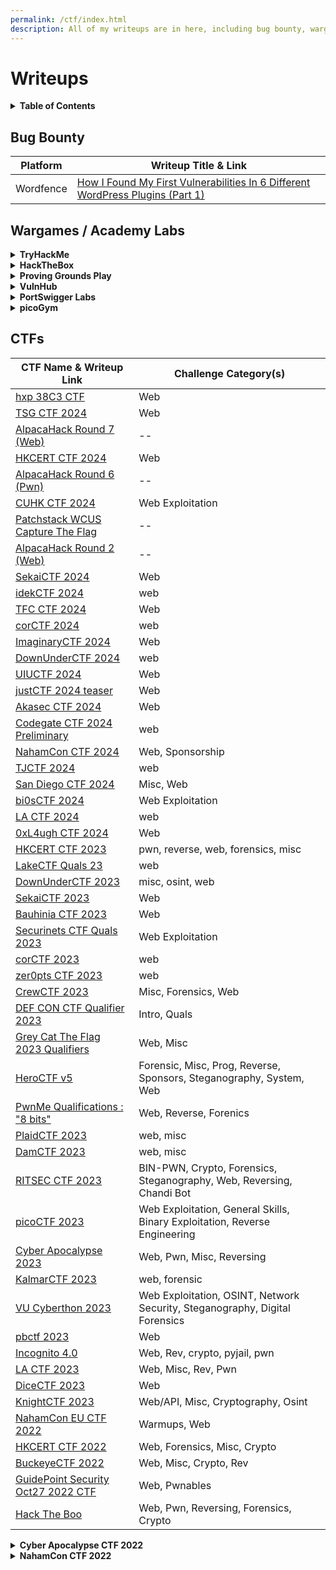 ```yaml
---
permalink: /ctf/index.html
description: All of my writeups are in here, including bug bounty, wargame, academy lab, and CTF writeups!
---
```


# Writeups

<details><summary markdown="span"><strong>Table of Contents</strong></summary>

1. **[Bug Bounty](#bug-bounty)**
2. **[Wargames / Academy Labs](#wargames--academy-labs)**
3. **[CTFs](#ctfs)**

</details>

## Bug Bounty

| Platform   | Writeup Title & Link |
|------------|--------------|
| Wordfence  | [How I Found My First Vulnerabilities In 6 Different WordPress Plugins (Part 1)](https://siunam321.github.io/ctf/Bug-Bounty/Wordfence/how-i-found-my-first-vulnerabilities-in-6-different-wordpress-plugins-part-1/) |

## Wargames / Academy Labs

<details><summary markdown="span"><strong>TryHackMe</strong></summary>

| Room Title & Writeup Link |
|--------------|
| [Lookback](https://siunam321.github.io/ctf/tryhackme/Lookback/) |
| [Capture!](https://siunam321.github.io/ctf/tryhackme/Capture/) |
| [Opacity](https://siunam321.github.io/ctf/tryhackme/Opacity/) |
| [Bugged](https://siunam321.github.io/ctf/tryhackme/Bugged/) |
| [Generic University](https://siunam321.github.io/ctf/tryhackme/Generic-University/) |
| [Uranium CTF](https://siunam321.github.io/ctf/tryhackme/Uranium-CTF/) |
| [MD2PDF](https://siunam321.github.io/ctf/tryhackme/MD2PDF/) |
| [JVM Reverse Engineering](https://siunam321.github.io/ctf/tryhackme/JVM-Reverse-Engineering/) |
| [Eavesdropper](https://siunam321.github.io/ctf/tryhackme/Eavesdropper/) |
| [Different-CTF](https://siunam321.github.io/ctf/tryhackme/Different-CTF/) |
| [MalBuster](https://siunam321.github.io/ctf/tryhackme/MalBuster/) |
| [M4tr1x: Exit Denied](https://siunam321.github.io/ctf/tryhackme/M4tr1x-Exit-Denied/) |
| [GameBuzz](https://siunam321.github.io/ctf/tryhackme/GameBuzz/) |
| [VulnNet: dotjar](https://siunam321.github.io/ctf/tryhackme/VulnNet-dotjar/) |
| [TakeOver](https://siunam321.github.io/ctf/tryhackme/TakeOver/) |
| [Cold VVars](https://siunam321.github.io/ctf/tryhackme/Cold-VVars/) |
| [Hamlet](https://siunam321.github.io/ctf/tryhackme/Hamlet/) |
| [StuxCTF](https://siunam321.github.io/ctf/tryhackme/StuxCTF/) |
| [SigHunt](https://siunam321.github.io/ctf/tryhackme/SigHunt/) |
| [Unbaked Pie](https://siunam321.github.io/ctf/tryhackme/Unbaked-Pie/) |
| [Red Stone One Carat](https://siunam321.github.io/ctf/tryhackme/Red-Stone-One-Carat/) |
| [Metamorphosis](https://siunam321.github.io/ctf/tryhackme/Metamorphosis/) |
| [pyLon](https://siunam321.github.io/ctf/tryhackme/pyLon/) |
| [The Blob Blog](https://siunam321.github.io/ctf/tryhackme/The-Blob-Blog/) |
| [New Hire Old Artifacts](https://siunam321.github.io/ctf/tryhackme/New-Hire-Old-Artifacts/) |
| [WWBuddy](https://siunam321.github.io/ctf/tryhackme/WWBuddy/) |
| [Unstable Twin](https://siunam321.github.io/ctf/tryhackme/Unstable-Twin/) |
| [Super-Spam](https://siunam321.github.io/ctf/tryhackme/Super-Spam/) |
| [broker](https://siunam321.github.io/ctf/tryhackme/broker/) |
| [En-pass](https://siunam321.github.io/ctf/tryhackme/En-pass/) |
| [Undiscovered](https://siunam321.github.io/ctf/tryhackme/Undiscovered/) |
| [SafeZone](https://siunam321.github.io/ctf/tryhackme/SafeZone/) |
| [Bank CTF](https://siunam321.github.io/ctf/tryhackme/Bank-CTF/) |
| [VulnNet: dotpy](https://siunam321.github.io/ctf/tryhackme/VulnNet-dotpy/) |
| [Revenge](https://siunam321.github.io/ctf/tryhackme/Revenge/) |
| [Madeye's Castle](https://siunam321.github.io/ctf/tryhackme/Madeyes-Castle/) |
| [Warzone 2](https://siunam321.github.io/ctf/tryhackme/Warzone2/) |
| [toc2](https://siunam321.github.io/ctf/tryhackme/toc2/) |
| [harder](https://siunam321.github.io/ctf/tryhackme/harder/) |
| [Neighbour](https://siunam321.github.io/ctf/tryhackme/Neighbour/) |
| [PrintNightmare, thrice!](https://siunam321.github.io/ctf/tryhackme/PrintNightmare-thrice/) |
| [PS Eclipse](https://siunam321.github.io/ctf/tryhackme/PS-Eclipse/) |
| [Templates](https://siunam321.github.io/ctf/tryhackme/Templates/) |
| [Epoch](https://siunam321.github.io/ctf/tryhackme/Epoch/) |
| [WarZone1](https://siunam321.github.io/ctf/tryhackme/WarZone1/) |
| [Bookstore](https://siunam321.github.io/ctf/tryhackme/Bookstore/) |
| [Binary Heaven](https://siunam321.github.io/ctf/tryhackme/Binary-Heaven/) |
| [Daily Bugle](https://siunam321.github.io/ctf/tryhackme/Daily-Bugle/) |
| [Surfer](https://siunam321.github.io/ctf/tryhackme/Surfer/) |
| [Gatekeeper](https://siunam321.github.io/ctf/tryhackme/Gatekeeper/) |
| [The Great Escape](https://siunam321.github.io/ctf/tryhackme/The-Great-Escape/) |
| [Attacking ICS Plant #2](https://siunam321.github.io/ctf/tryhackme/Attacking-ICS-Plant-2/) |
| [Ghizer](https://siunam321.github.io/ctf/tryhackme/Ghizer/) |
| [Git and Crumpets](https://siunam321.github.io/ctf/tryhackme/Git-and-Crumpets/) |
| [ContainMe](https://siunam321.github.io/ctf/tryhackme/ContainMe/) |
| [One Piece](https://siunam321.github.io/ctf/tryhackme/One-Piece/) |
| [Corridor](https://siunam321.github.io/ctf/tryhackme/Corridor/) |
| [Takedown](https://siunam321.github.io/ctf/tryhackme/Takedown/) |
| [SQHell](https://siunam321.github.io/ctf/tryhackme/SQHell/) |
| [Lumberjack Turtle](https://siunam321.github.io/ctf/tryhackme/Lumberjack-Turtle/) |
| [That's The Ticket](https://siunam321.github.io/ctf/tryhackme/Thats-The-Ticket/) |
| [The Impossible Challenge](https://siunam321.github.io/ctf/tryhackme/The-Impossible-Challenge/) |
| [Lunizz CTF](https://siunam321.github.io/ctf/tryhackme/Lunizz-CTF/) |
| [Wekor](https://siunam321.github.io/ctf/tryhackme/Wekor/) |
| [The Server From Hell](https://siunam321.github.io/ctf/tryhackme/The-Server-From-Hell/) |
| [NahamStore](https://siunam321.github.io/ctf/tryhackme/NahamStore/) |
| [biteme](https://siunam321.github.io/ctf/tryhackme/biteme/) |
| [Intermediate Nmap](https://siunam321.github.io/ctf/tryhackme/Intermediate-Nmap/) |
| [Musical Stego](https://siunam321.github.io/ctf/tryhackme/Musical-Stego/) |
| [Break It](https://siunam321.github.io/ctf/tryhackme/Break-It/) |
| [NerdHead](https://siunam321.github.io/ctf/tryhackme/NerdHead/) |
| [Dear QA](https://siunam321.github.io/ctf/tryhackme/Dear-QA/) |
| [VulnNet: Endgame](https://siunam321.github.io/ctf/tryhackme/VulnNet-Endgame/) |
| [Sweettooth Inc.](https://siunam321.github.io/ctf/tryhackme/Sweettooth-Inc/) |
| [Mnemonic](https://siunam321.github.io/ctf/tryhackme/Mnemonic/) |
| [Minotaur's Labyrinth](https://siunam321.github.io/ctf/tryhackme/Minotaur's-Labyrinth/) |
| [Recovery](https://siunam321.github.io/ctf/tryhackme/Recovery/) |
| [Develpy](https://siunam321.github.io/ctf/tryhackme/Develpy/) |
| [PalsForLife](https://siunam321.github.io/ctf/tryhackme/PalsForLife/) |
| [Willow](https://siunam321.github.io/ctf/tryhackme/Willow/) |
| [Road](https://siunam321.github.io/ctf/tryhackme/Road/) |
| [The Marketplace](https://siunam321.github.io/ctf/tryhackme/The-Marketplace/) |
| [Internal](https://siunam321.github.io/ctf/tryhackme/Internal/) |
| [Relevant](https://siunam321.github.io/ctf/tryhackme/Relevant/) |
| [CMesS](https://siunam321.github.io/ctf/tryhackme/CMesS/) |
| [Gallery](https://siunam321.github.io/ctf/tryhackme/Gallery/) |
| [Jeff](https://siunam321.github.io/ctf/tryhackme/Jeff/) |
| [Olympus](https://siunam321.github.io/ctf/tryhackme/Olympus/) |
| [VulnNet](https://siunam321.github.io/ctf/tryhackme/VulnNet/) |
| [VulnNet:Roasted](https://siunam321.github.io/ctf/tryhackme/VulnNet:Roasted/) |

</details>

<details><summary markdown="span"><strong>HackTheBox</strong></summary>

| Box Title & Writeup Link |
|--------------|
| [Meta](https://siunam321.github.io/ctf/hackthebox/Meta/) |
| [Acute](https://siunam321.github.io/ctf/hackthebox/Acute/) |
| [Bounty](https://siunam321.github.io/ctf/hackthebox/Bounty/) |
| [Talkative](https://siunam321.github.io/ctf/hackthebox/Talkative/) |
| [Timelapse](https://siunam321.github.io/ctf/hackthebox/Timelapse/) |
| [Worker](https://siunam321.github.io/ctf/hackthebox/Worker/) |
| [Bastion](https://siunam321.github.io/ctf/hackthebox/Bastion/) |
| [Beep](https://siunam321.github.io/ctf/hackthebox/Beep/) |
| [Arctic](https://siunam321.github.io/ctf/hackthebox/Arctic/) |
| [Granny](https://siunam321.github.io/ctf/hackthebox/Granny/) |
| [Jarvis](https://siunam321.github.io/ctf/hackthebox/Jarvis/) |
| [Bastard](https://siunam321.github.io/ctf/hackthebox/Bastard/) |
| [Optimum](https://siunam321.github.io/ctf/hackthebox/Optimum/) |
| [Search](https://siunam321.github.io/ctf/hackthebox/Search/) |
| [Pandora](https://siunam321.github.io/ctf/hackthebox/Pandora/) |
| [Backdoor](https://siunam321.github.io/ctf/hackthebox/Backdoor/) |
| [Brainfuck](https://siunam321.github.io/ctf/hackthebox/Brainfuck/) |
| [Shocker](https://siunam321.github.io/ctf/hackthebox/Shocker/) |
| [Access](https://siunam321.github.io/ctf/hackthebox/Access/) |
| [Jeeves](https://siunam321.github.io/ctf/hackthebox/Jeeves/) |
| [SecNotes](https://siunam321.github.io/ctf/hackthebox/SecNotes/) |
| [Chatterbox](https://siunam321.github.io/ctf/hackthebox/Chatterbox/) |
| [Devel](https://siunam321.github.io/ctf/hackthebox/Devel/) |
| [Shoppy](https://siunam321.github.io/ctf/hackthebox/Shoppy/) |
| [Support](https://siunam321.github.io/ctf/hackthebox/Support/) |
| [OpenSource](https://siunam321.github.io/ctf/hackthebox/OpenSource/) |
| [RedPanda](https://siunam321.github.io/ctf/hackthebox/RedPanda/) |

</details>

<details><summary markdown="span"><strong>Proving Grounds Play</strong></summary>

| Lab Title & Writeup Link |
|--------------|
| [DC-9](https://siunam321.github.io/ctf/pgplay/DC-9/) |
| [ICMP](https://siunam321.github.io/ctf/pgplay/ICMP/) |
| [My-CMSMS](https://siunam321.github.io/ctf/pgplay/My-CMSMS/) |
| [GlasgowSmile](https://siunam321.github.io/ctf/pgplay/GlasgowSmile/) |
| [Deception](https://siunam321.github.io/ctf/pgplay/Deception/) |
| [Tre](https://siunam321.github.io/ctf/pgplay/Tre/) |
| [Assertion101](https://siunam321.github.io/ctf/pgplay/Assertion101/) |
| [BTRSys2.1](https://siunam321.github.io/ctf/pgplay/BTRSys2.1/) |
| [SunsetMidnight](https://siunam321.github.io/ctf/pgplay/SunsetMidnight/) |
| [SoSimple](https://siunam321.github.io/ctf/pgplay/SoSimple/) |
| [FunBox](https://siunam321.github.io/ctf/pgplay/FunBox/) |
| [Election1](https://siunam321.github.io/ctf/pgplay/Election1/) |
| [NoName](https://siunam321.github.io/ctf/pgplay/NoName/) |
| [BBSCute](https://siunam321.github.io/ctf/pgplay/BBSCute/) |
| [Ha-natraj](https://siunam321.github.io/ctf/pgplay/Ha-natraj/) |
| [HAWordy](https://siunam321.github.io/ctf/pgplay/HAWordy/) |
| [Loly](https://siunam321.github.io/ctf/pgplay/Loly/) |
| [Pwned1](https://siunam321.github.io/ctf/pgplay/Pwned1/) |
| [Vegeta1](https://siunam321.github.io/ctf/pgplay/Vegeta1/) |

</details>

<details><summary markdown="span"><strong>VulnHub</strong></summary>

| Machine Title & Writeup Link |
|--------------|
| [digitalworld.local: VENGEANCE](https://siunam321.github.io/ctf/vulnhub/digitalworld.local:VENGEANCE/) |
| [Healthcare: 1](https://siunam321.github.io/ctf/vulnhub/Healthcare:1/) |
| [DevGuru: 1](https://siunam321.github.io/ctf/vulnhub/DevGuru:1/) |
| [Hacker kid: 1.0.1](https://siunam321.github.io/ctf/vulnhub/Hacker-kid:1.0.1/) |
| [digitalworld.local: FALL](https://siunam321.github.io/ctf/vulnhub/digitalworld.local:FALL/) |
| [Pentester Lab: Axis2 Web service and Tomcat Manager](https://siunam321.github.io/ctf/vulnhub/Pentester-Lab:Axis2-Web-service-and-Tomcat-Manager/) |

</details>

<details><summary markdown="span"><strong>PortSwigger Labs</strong></summary>

| Lab Topic | Lab Title & Writeup Link |
|----------|--------------|
| SQL injection | [SQL injection vulnerability in WHERE clause allowing retrieval of hidden data](https://siunam321.github.io/ctf/portswigger-labs/SQL-Injection/sqli-1/) |
| | [SQL injection vulnerability allowing login bypass](https://siunam321.github.io/ctf/portswigger-labs/SQL-Injection/sqli-2/) |
| | [SQL injection UNION attack, determining the number of columns returned by the query](https://siunam321.github.io/ctf/portswigger-labs/SQL-Injection/sqli-3/) |
| | [SQL injection UNION attack, finding a column containing text](https://siunam321.github.io/ctf/portswigger-labs/SQL-Injection/sqli-4/) |
| | [SQL injection UNION attack, retrieving data from other tables](https://siunam321.github.io/ctf/portswigger-labs/SQL-Injection/sqli-5/) |
| | [SQL injection UNION attack, retrieving multiple values in a single column](https://siunam321.github.io/ctf/portswigger-labs/SQL-Injection/sqli-6/) |
| | [SQL injection attack, querying the database type and version on Oracle](https://siunam321.github.io/ctf/portswigger-labs/SQL-Injection/sqli-7/) |
| | [SQL injection attack, querying the database type and version on MySQL and Microsoft](https://siunam321.github.io/ctf/portswigger-labs/SQL-Injection/sqli-8/) |
| | [SQL injection attack, listing the database contents on non-Oracle databases](https://siunam321.github.io/ctf/portswigger-labs/SQL-Injection/sqli-9/) |
| | [SQL injection attack, listing the database contents on Oracle](https://siunam321.github.io/ctf/portswigger-labs/SQL-Injection/sqli-10/) |
| | [Blind SQL injection with conditional responses](https://siunam321.github.io/ctf/portswigger-labs/SQL-Injection/sqli-11/) |
| | [Blind SQL injection with conditional errors](https://siunam321.github.io/ctf/portswigger-labs/SQL-Injection/sqli-12/) |
| | [Visible error-based SQL injection](https://siunam321.github.io/ctf/portswigger-labs/SQL-Injection/sqli-13/) |
| | [Blind SQL injection with time delays](https://siunam321.github.io/ctf/portswigger-labs/SQL-Injection/sqli-14/) |
| | [Blind SQL injection with time delays and information retrieval](https://siunam321.github.io/ctf/portswigger-labs/SQL-Injection/sqli-15/) |
| | [Blind SQL injection with out-of-band interaction](https://siunam321.github.io/ctf/portswigger-labs/SQL-Injection/sqli-16/) |
| | [Blind SQL injection with out-of-band data exfiltration](https://siunam321.github.io/ctf/portswigger-labs/SQL-Injection/sqli-17/) |
| | [SQL injection with filter bypass via XML encoding](https://siunam321.github.io/ctf/portswigger-labs/SQL-Injection/sqli-18/) |
| Authentication | [Username enumeration via different responses](https://siunam321.github.io/ctf/portswigger-labs/Authentication/auth-1/) |
| | [2FA simple bypass](https://siunam321.github.io/ctf/portswigger-labs/Authentication/auth-2/) |
| | [Password reset broken logic](https://siunam321.github.io/ctf/portswigger-labs/Authentication/auth-3/) |
| | [Username enumeration via subtly different responses](https://siunam321.github.io/ctf/portswigger-labs/Authentication/auth-4/) |
| | [Username enumeration via response timing](https://siunam321.github.io/ctf/portswigger-labs/Authentication/auth-5/) |
| | [Broken brute-force protection, IP block](https://siunam321.github.io/ctf/portswigger-labs/Authentication/auth-6/) |
| | [Username enumeration via account lock](https://siunam321.github.io/ctf/portswigger-labs/Authentication/auth-7/) |
| | [2FA broken logic](https://siunam321.github.io/ctf/portswigger-labs/Authentication/auth-8/) |
| | [Brute-forcing a stay-logged-in cookie](https://siunam321.github.io/ctf/portswigger-labs/Authentication/auth-9/) |
| | [Offline password cracking](https://siunam321.github.io/ctf/portswigger-labs/Authentication/auth-10/) |
| | [Password reset poisoning via middleware](https://siunam321.github.io/ctf/portswigger-labs/Authentication/auth-11/) |
| | [Password brute-force via password change](https://siunam321.github.io/ctf/portswigger-labs/Authentication/auth-12/) |
| | [Broken brute-force protection, multiple credentials per request](https://siunam321.github.io/ctf/portswigger-labs/Authentication/auth-13/) |
| | [2FA bypass using a brute-force attack](https://siunam321.github.io/ctf/portswigger-labs/Authentication/auth-14/) |
| Directory Traversal | [File path traversal, simple case](https://siunam321.github.io/ctf/portswigger-labs/Directory-Traversal/dt-1/) |
| | [File path traversal, traversal sequences blocked with absolute path bypass](https://siunam321.github.io/ctf/portswigger-labs/Directory-Traversal/dt-2/) |
| | [File path traversal, traversal sequences stripped non-recursively](https://siunam321.github.io/ctf/portswigger-labs/Directory-Traversal/dt-3/) |
| | [File path traversal, traversal sequences stripped with superfluous URL-decode](https://siunam321.github.io/ctf/portswigger-labs/Directory-Traversal/dt-4/) |
| | [File path traversal, validation of start of path](https://siunam321.github.io/ctf/portswigger-labs/Directory-Traversal/dt-5/) |
| | [File path traversal, validation of file extension with null byte bypass](https://siunam321.github.io/ctf/portswigger-labs/Directory-Traversal/dt-6/) |
| OS Command Injection | [OS command injection, simple case](https://siunam321.github.io/ctf/portswigger-labs/OS-Command-Injection/osci-1/) |
| | [Blind OS command injection with time delays](https://siunam321.github.io/ctf/portswigger-labs/OS-Command-Injection/osci-2/) |
| | [Blind OS command injection with output redirection](https://siunam321.github.io/ctf/portswigger-labs/OS-Command-Injection/osci-3/) |
| | [Blind OS command injection with out-of-band interaction](https://siunam321.github.io/ctf/portswigger-labs/OS-Command-Injection/osci-4/) |
| | [Blind OS command injection with out-of-band data exfiltration](https://siunam321.github.io/ctf/portswigger-labs/OS-Command-Injection/osci-5/) |
| Business Logic Vulnerabilities | [Excessive trust in client-side controls](https://siunam321.github.io/ctf/portswigger-labs/Business-Logic-Vulnerabilities/blv-1/) |
| | [High-level logic vulnerability](https://siunam321.github.io/ctf/portswigger-labs/Business-Logic-Vulnerabilities/blv-2/) |
| | [Inconsistent security controls](https://siunam321.github.io/ctf/portswigger-labs/Business-Logic-Vulnerabilities/blv-3/) |
| | [Flawed enforcement of business rules](https://siunam321.github.io/ctf/portswigger-labs/Business-Logic-Vulnerabilities/blv-4/) |
| | [Low-level logic flaw](https://siunam321.github.io/ctf/portswigger-labs/Business-Logic-Vulnerabilities/blv-5/) |
| | [Inconsistent handling of exceptional input](https://siunam321.github.io/ctf/portswigger-labs/Business-Logic-Vulnerabilities/blv-6/) |
| | [Weak isolation on dual-use endpoint](https://siunam321.github.io/ctf/portswigger-labs/Business-Logic-Vulnerabilities/blv-7/) |
| | [Insufficient workflow validation](https://siunam321.github.io/ctf/portswigger-labs/Business-Logic-Vulnerabilities/blv-8/) |
| | [Authentication bypass via flawed state machine](https://siunam321.github.io/ctf/portswigger-labs/Business-Logic-Vulnerabilities/blv-9/) |
| | [Infinite money logic flaw](https://siunam321.github.io/ctf/portswigger-labs/Business-Logic-Vulnerabilities/blv-10/) |
| | [Authentication bypass via encryption oracle](https://siunam321.github.io/ctf/portswigger-labs/Business-Logic-Vulnerabilities/blv-11/) |
| | [Bypassing access controls using email address parsing discrepancies](https://siunam321.github.io/ctf/portswigger-labs/Business-Logic-Vulnerabilities/blv-12/) |
| Information Disclosure | [Information disclosure in error messages](https://siunam321.github.io/ctf/portswigger-labs/Information-Disclosure/id-1/) |
| | [Information disclosure on debug page](https://siunam321.github.io/ctf/portswigger-labs/Information-Disclosure/id-2/) |
| | [Source code disclosure via backup files](https://siunam321.github.io/ctf/portswigger-labs/Information-Disclosure/id-3/) |
| | [Authentication bypass via information disclosure](https://siunam321.github.io/ctf/portswigger-labs/Information-Disclosure/id-4/) |
| | [Information disclosure in version control history](https://siunam321.github.io/ctf/portswigger-labs/Information-Disclosure/id-5/) |
| Access Control | [Unprotected admin functionality](https://siunam321.github.io/ctf/portswigger-labs/Access-Control/ac-1/) |
| | [Unprotected admin functionality with unpredictable URL](https://siunam321.github.io/ctf/portswigger-labs/Access-Control/ac-2/) |
| | [User role controlled by request parameter](https://siunam321.github.io/ctf/portswigger-labs/Access-Control/ac-3/) |
| | [User role can be modified in user profile](https://siunam321.github.io/ctf/portswigger-labs/Access-Control/ac-4/) |
| | [User ID controlled by request parameter](https://siunam321.github.io/ctf/portswigger-labs/Access-Control/ac-5/) |
| | [User ID controlled by request parameter, with unpredictable user IDs](https://siunam321.github.io/ctf/portswigger-labs/Access-Control/ac-6/) |
| | [User ID controlled by request parameter with data leakage in redirect](https://siunam321.github.io/ctf/portswigger-labs/Access-Control/ac-7/) |
| | [User ID controlled by request parameter with password disclosure](https://siunam321.github.io/ctf/portswigger-labs/Access-Control/ac-8/) |
| | [Insecure direct object references](https://siunam321.github.io/ctf/portswigger-labs/Access-Control/ac-9/) |
| | [URL-based access control can be circumvented](https://siunam321.github.io/ctf/portswigger-labs/Access-Control/ac-10/) |
| | [Method-based access control can be circumvented](https://siunam321.github.io/ctf/portswigger-labs/Access-Control/ac-11/) |
| | [Multi-step process with no access control on one step](https://siunam321.github.io/ctf/portswigger-labs/Access-Control/ac-12/) |
| | [Referer-based access control](https://siunam321.github.io/ctf/portswigger-labs/Access-Control/ac-13/) |
| File Upload Vulnerabilities | [Remote code execution via web shell upload](https://siunam321.github.io/ctf/portswigger-labs/File-Upload-Vulnerabilities/fuv-1/) |
| | [Web shell upload via Content-Type restriction bypass](https://siunam321.github.io/ctf/portswigger-labs/File-Upload-Vulnerabilities/fuv-2/) |
| | [Web shell upload via path traversal](https://siunam321.github.io/ctf/portswigger-labs/File-Upload-Vulnerabilities/fuv-3/) |
| | [Web shell upload via extension blacklist bypass](https://siunam321.github.io/ctf/portswigger-labs/File-Upload-Vulnerabilities/fuv-4/) |
| | [Web shell upload via obfuscated file extension](https://siunam321.github.io/ctf/portswigger-labs/File-Upload-Vulnerabilities/fuv-5/) |
| | [Remote code execution via polyglot web shell upload](https://siunam321.github.io/ctf/portswigger-labs/File-Upload-Vulnerabilities/fuv-6/) |
| | [Web shell upload via race condition](https://siunam321.github.io/ctf/portswigger-labs/File-Upload-Vulnerabilities/fuv-7/) |
| Server-Side Request Forgery (SSRF) | [Basic SSRF against the local server](https://siunam321.github.io/ctf/portswigger-labs/Server-Side-Request-Forgery/ssrf-1/) |
| | [Basic SSRF against another back-end system](https://siunam321.github.io/ctf/portswigger-labs/Server-Side-Request-Forgery/ssrf-2/) |
| | [SSRF with blacklist-based input filter](https://siunam321.github.io/ctf/portswigger-labs/Server-Side-Request-Forgery/ssrf-3/) |
| | [SSRF with filter bypass via open redirection vulnerability](https://siunam321.github.io/ctf/portswigger-labs/Server-Side-Request-Forgery/ssrf-4/) |
| | [Blind SSRF with out-of-band detection](https://siunam321.github.io/ctf/portswigger-labs/Server-Side-Request-Forgery/ssrf-5/) |
| | [SSRF with whitelist-based input filter](https://siunam321.github.io/ctf/portswigger-labs/Server-Side-Request-Forgery/ssrf-6/) |
| | [Blind SSRF with Shellshock exploitation](https://siunam321.github.io/ctf/portswigger-labs/Server-Side-Request-Forgery/ssrf-7/) |
| XXE Injection | [Exploiting XXE using external entities to retrieve files](https://siunam321.github.io/ctf/portswigger-labs/XXE-Injection/xxe-1/) |
| | [Exploiting XXE to perform SSRF attacks](https://siunam321.github.io/ctf/portswigger-labs/XXE-Injection/xxe-2/) |
| | [Blind XXE with out-of-band interaction](https://siunam321.github.io/ctf/portswigger-labs/XXE-Injection/xxe-3/) |
| | [Blind XXE with out-of-band interaction via XML parameter entities](https://siunam321.github.io/ctf/portswigger-labs/XXE-Injection/xxe-4/) |
| | [Exploiting blind XXE to exfiltrate data using a malicious external DTD](https://siunam321.github.io/ctf/portswigger-labs/XXE-Injection/xxe-5/) |
| | [Exploiting blind XXE to retrieve data via error messages](https://siunam321.github.io/ctf/portswigger-labs/XXE-Injection/xxe-6/) |
| | [Exploiting XInclude to retrieve files](https://siunam321.github.io/ctf/portswigger-labs/XXE-Injection/xxe-7/) |
| | [Exploiting XXE via image file upload](https://siunam321.github.io/ctf/portswigger-labs/XXE-Injection/xxe-8/) |
| | [Exploiting XXE to retrieve data by repurposing a local DTD](https://siunam321.github.io/ctf/portswigger-labs/XXE-Injection/xxe-9/) |
| Cross-Site Scripting (XSS) | [Reflected XSS into HTML context with nothing encoded](https://siunam321.github.io/ctf/portswigger-labs/Cross-Site-Scripting/xss-1/) |
| | [Stored XSS into HTML context with nothing encoded](https://siunam321.github.io/ctf/portswigger-labs/Cross-Site-Scripting/xss-2/) |
| | [DOM XSS in `document.write` sink using source `location.search`](https://siunam321.github.io/ctf/portswigger-labs/Cross-Site-Scripting/xss-3/) |
| | [DOM XSS in `innerHTML` sink using source `location.search`](https://siunam321.github.io/ctf/portswigger-labs/Cross-Site-Scripting/xss-4/) |
| | [DOM XSS in jQuery anchor `href` attribute sink using `location.search` source](https://siunam321.github.io/ctf/portswigger-labs/Cross-Site-Scripting/xss-5/) |
| | [DOM XSS in jQuery selector sink using a hashchange event](https://siunam321.github.io/ctf/portswigger-labs/Cross-Site-Scripting/xss-6/) |
| | [Reflected XSS into attribute with angle brackets HTML-encoded](https://siunam321.github.io/ctf/portswigger-labs/Cross-Site-Scripting/xss-7/) |
| | [Stored XSS into anchor `href` attribute with double quotes HTML-encoded](https://siunam321.github.io/ctf/portswigger-labs/Cross-Site-Scripting/xss-8/) |
| | [Reflected XSS into a JavaScript string with angle brackets HTML encoded](https://siunam321.github.io/ctf/portswigger-labs/Cross-Site-Scripting/xss-9/) |
| | [DOM XSS in `document.write` sink using source `location.search` inside a select element](https://siunam321.github.io/ctf/portswigger-labs/Cross-Site-Scripting/xss-10/) |
| | [DOM XSS in AngularJS expression with angle brackets and double quotes HTML-encoded](https://siunam321.github.io/ctf/portswigger-labs/Cross-Site-Scripting/xss-11/) |
| | [Reflected DOM XSS](https://siunam321.github.io/ctf/portswigger-labs/Cross-Site-Scripting/xss-12/) |
| | [Stored DOM XSS](https://siunam321.github.io/ctf/portswigger-labs/Cross-Site-Scripting/xss-13/) |
| | [Exploiting cross-site scripting to steal cookies](https://siunam321.github.io/ctf/portswigger-labs/Cross-Site-Scripting/xss-14/) |
| | [Exploiting cross-site scripting to capture passwords](https://siunam321.github.io/ctf/portswigger-labs/Cross-Site-Scripting/xss-15/) |
| | [Exploiting XSS to perform CSRF](https://siunam321.github.io/ctf/portswigger-labs/Cross-Site-Scripting/xss-16/) |
| | [Reflected XSS into HTML context with most tags and attributes blocked](https://siunam321.github.io/ctf/portswigger-labs/Cross-Site-Scripting/xss-17/) |
| | [Reflected XSS into HTML context with all tags blocked except custom ones](https://siunam321.github.io/ctf/portswigger-labs/Cross-Site-Scripting/xss-18/) |
| | [Reflected XSS with some SVG markup allowed](https://siunam321.github.io/ctf/portswigger-labs/Cross-Site-Scripting/xss-19/) |
| | [Reflected XSS in canonical link tag](https://siunam321.github.io/ctf/portswigger-labs/Cross-Site-Scripting/xss-20/) |
| | [Reflected XSS into a JavaScript string with single quote and backslash escaped](https://siunam321.github.io/ctf/portswigger-labs/Cross-Site-Scripting/xss-21/) |
| | [Reflected XSS into a JavaScript string with angle brackets and double quotes HTML-encoded and single quotes escaped](https://siunam321.github.io/ctf/portswigger-labs/Cross-Site-Scripting/xss-22/) |
| | [Stored XSS into `onclick` event with angle brackets and double quotes HTML-encoded and single quotes and backslash escaped](https://siunam321.github.io/ctf/portswigger-labs/Cross-Site-Scripting/xss-23/) |
| | [Reflected XSS into a template literal with angle brackets, single, double quotes, backslash and backticks Unicode-escaped](https://siunam321.github.io/ctf/portswigger-labs/Cross-Site-Scripting/xss-24/) |
| | [Reflected XSS with event handlers and `href` attributes blocked](https://siunam321.github.io/ctf/portswigger-labs/Cross-Site-Scripting/xss-25/) |
| | [Reflected XSS in a JavaScript URL with some characters blocked](https://siunam321.github.io/ctf/portswigger-labs/Cross-Site-Scripting/xss-26/) |
| | [Reflected XSS with AngularJS sandbox escape without strings](https://siunam321.github.io/ctf/portswigger-labs/Cross-Site-Scripting/xss-27/) |
| | [Reflected XSS with AngularJS sandbox escape and CSP](https://siunam321.github.io/ctf/portswigger-labs/Cross-Site-Scripting/xss-28/) |
| | [Reflected XSS protected by very strict CSP, with dangling markup attack](https://siunam321.github.io/ctf/portswigger-labs/Cross-Site-Scripting/xss-29/) |
| | [Reflected XSS protected by CSP, with CSP bypass](https://siunam321.github.io/ctf/portswigger-labs/Cross-Site-Scripting/xss-30/) |
| Cross-Site Request Forgery (CSRF) | [CSRF vulnerability with no defenses](https://siunam321.github.io/ctf/portswigger-labs/CSRF/csrf-1/) |
| | [CSRF where token validation depends on request method](https://siunam321.github.io/ctf/portswigger-labs/CSRF/csrf-2/) |
| | [CSRF where token validation depends on token being present](https://siunam321.github.io/ctf/portswigger-labs/CSRF/csrf-3/) |
| | [CSRF where token is not tied to user session](https://siunam321.github.io/ctf/portswigger-labs/CSRF/csrf-4/) |
| | [CSRF where token is tied to non-session cookie](https://siunam321.github.io/ctf/portswigger-labs/CSRF/csrf-5/) |
| | [CSRF where token is duplicated in cookie](https://siunam321.github.io/ctf/portswigger-labs/CSRF/csrf-6/) |
| | [SameSite Lax bypass via method override](https://siunam321.github.io/ctf/portswigger-labs/CSRF/csrf-7/) |
| | [SameSite Strict bypass via client-side redirect](https://siunam321.github.io/ctf/portswigger-labs/CSRF/csrf-8/) |
| | [SameSite Strict bypass via sibling domain](https://siunam321.github.io/ctf/portswigger-labs/CSRF/csrf-9/) |
| | [SameSite Lax bypass via cookie refresh](https://siunam321.github.io/ctf/portswigger-labs/CSRF/csrf-10/) |
| | [CSRF where Referer validation depends on header being present](https://siunam321.github.io/ctf/portswigger-labs/CSRF/csrf-11/) |
| | [CSRF with broken Referer validation](https://siunam321.github.io/ctf/portswigger-labs/CSRF/csrf-12/) |
| Cross-Origin Resource Sharing (CORS) | [CORS vulnerability with basic origin reflection](https://siunam321.github.io/ctf/portswigger-labs/Cross-Origin-Resource-Sharing/cors-1/) |
| | [CORS vulnerability with trusted null origin](https://siunam321.github.io/ctf/portswigger-labs/Cross-Origin-Resource-Sharing/cors-2/) |
| | [CORS vulnerability with trusted insecure protocols](https://siunam321.github.io/ctf/portswigger-labs/Cross-Origin-Resource-Sharing/cors-3/) |
| | [CORS vulnerability with internal network pivot attack](https://siunam321.github.io/ctf/portswigger-labs/Cross-Origin-Resource-Sharing/cors-4/) |
| Clickjacking | [Basic clickjacking with CSRF token protection](https://siunam321.github.io/ctf/portswigger-labs/Clickjacking/clickjacking-1/) |
| | [Clickjacking with form input data prefilled from a URL parameter](https://siunam321.github.io/ctf/portswigger-labs/Clickjacking/clickjacking-2/) |
| | [Clickjacking with a frame buster script](https://siunam321.github.io/ctf/portswigger-labs/Clickjacking/clickjacking-3/) |
| | [Exploiting clickjacking vulnerability to trigger DOM-based XSS](https://siunam321.github.io/ctf/portswigger-labs/Clickjacking/clickjacking-4/) |
| | [Multistep clickjacking](https://siunam321.github.io/ctf/portswigger-labs/Clickjacking/clickjacking-5/) |
| DOM-Based Vulnerabilities | [DOM XSS using web messages](https://siunam321.github.io/ctf/portswigger-labs/DOM-Based-Vulnerabilities/dom-1/) |
| | [DOM XSS using web messages and a JavaScript URL](https://siunam321.github.io/ctf/portswigger-labs/DOM-Based-Vulnerabilities/dom-2/) |
| | [DOM XSS using web messages and `JSON.parse`](https://siunam321.github.io/ctf/portswigger-labs/DOM-Based-Vulnerabilities/dom-3/) |
| | [DOM-based open redirection](https://siunam321.github.io/ctf/portswigger-labs/DOM-Based-Vulnerabilities/dom-4/) |
| | [DOM-based cookie manipulation](https://siunam321.github.io/ctf/portswigger-labs/DOM-Based-Vulnerabilities/dom-5/) |
| | [Exploiting DOM clobbering to enable XSS](https://siunam321.github.io/ctf/portswigger-labs/DOM-Based-Vulnerabilities/dom-6/) |
| | [Clobbering DOM attributes to bypass HTML filters](https://siunam321.github.io/ctf/portswigger-labs/DOM-Based-Vulnerabilities/dom-7/) |
| WebSockets | [Manipulating WebSocket messages to exploit vulnerabilities](https://siunam321.github.io/ctf/portswigger-labs/WebSockets/ws-1/) |
| | [Manipulating the WebSocket handshake to exploit vulnerabilities](https://siunam321.github.io/ctf/portswigger-labs/WebSockets/ws-2/) |
| | [Cross-site WebSocket hijacking](https://siunam321.github.io/ctf/portswigger-labs/WebSockets/ws-3/) |
| Insecure Deserialization | [Modifying serialized objects](https://siunam321.github.io/ctf/portswigger-labs/Insecure-Deserialization/deserial-1/) |
| | [Modifying serialized data types](https://siunam321.github.io/ctf/portswigger-labs/Insecure-Deserialization/deserial-2/) |
| | [Using application functionality to exploit insecure deserialization](https://siunam321.github.io/ctf/portswigger-labs/Insecure-Deserialization/deserial-3/) |
| | [Arbitrary object injection in PHP](https://siunam321.github.io/ctf/portswigger-labs/Insecure-Deserialization/deserial-4/) |
| | [Exploiting Java deserialization with Apache Commons](https://siunam321.github.io/ctf/portswigger-labs/Insecure-Deserialization/deserial-5/) |
| | [Exploiting PHP deserialization with a pre-built gadget chain](https://siunam321.github.io/ctf/portswigger-labs/Insecure-Deserialization/deserial-6/) |
| | [Exploiting Ruby deserialization using a documented gadget chain](https://siunam321.github.io/ctf/portswigger-labs/Insecure-Deserialization/deserial-7/) |
| | [Developing a custom gadget chain for Java deserialization](https://siunam321.github.io/ctf/portswigger-labs/Insecure-Deserialization/deserial-8/) |
| | [Developing a custom gadget chain for PHP deserialization](https://siunam321.github.io/ctf/portswigger-labs/Insecure-Deserialization/deserial-9/) |
| | [Using PHAR deserialization to deploy a custom gadget chain](https://siunam321.github.io/ctf/portswigger-labs/Insecure-Deserialization/deserial-10/) |
| Server-Side Template Injection | [Basic server-side template injection](https://siunam321.github.io/ctf/portswigger-labs/Server-Side-Template-Injection/ssti-1/) |
| | [Basic server-side template injection (code context)](https://siunam321.github.io/ctf/portswigger-labs/Server-Side-Template-Injection/ssti-2/) |
| | [Server-side template injection using documentation](https://siunam321.github.io/ctf/portswigger-labs/Server-Side-Template-Injection/ssti-3/) |
| | [Server-side template injection in an unknown language with a documented exploit](https://siunam321.github.io/ctf/portswigger-labs/Server-Side-Template-Injection/ssti-4/) |
| | [Server-side template injection with information disclosure via user-supplied objects](https://siunam321.github.io/ctf/portswigger-labs/Server-Side-Template-Injection/ssti-5/) |
| | [Server-side template injection in a sandboxed environment](https://siunam321.github.io/ctf/portswigger-labs/Server-Side-Template-Injection/ssti-6/) |
| | [Server-side template injection with a custom exploit](https://siunam321.github.io/ctf/portswigger-labs/Server-Side-Template-Injection/ssti-7/) |
| Web Cache Poisoning | [Web cache poisoning with an unkeyed header](https://siunam321.github.io/ctf/portswigger-labs/Web-Cache-Poisoning/cache-1/) |
| | [Web cache poisoning with an unkeyed cookie](https://siunam321.github.io/ctf/portswigger-labs/Web-Cache-Poisoning/cache-2/) |
| | [Web cache poisoning with multiple headers](https://siunam321.github.io/ctf/portswigger-labs/Web-Cache-Poisoning/cache-3/) |
| | [Targeted web cache poisoning using an unknown header](https://siunam321.github.io/ctf/portswigger-labs/Web-Cache-Poisoning/cache-4/) |
| | [Web cache poisoning via an unkeyed query string](https://siunam321.github.io/ctf/portswigger-labs/Web-Cache-Poisoning/cache-5/) |
| | [Web cache poisoning via an unkeyed query parameter](https://siunam321.github.io/ctf/portswigger-labs/Web-Cache-Poisoning/cache-6/) |
| | [Parameter cloaking](https://siunam321.github.io/ctf/portswigger-labs/Web-Cache-Poisoning/cache-7/) |
| | [Web cache poisoning via a fat GET request](https://siunam321.github.io/ctf/portswigger-labs/Web-Cache-Poisoning/cache-8/) |
| | [URL normalization](https://siunam321.github.io/ctf/portswigger-labs/Web-Cache-Poisoning/cache-9/) |
| | [Web cache poisoning to exploit a DOM vulnerability via a cache with strict cacheability criteria](https://siunam321.github.io/ctf/portswigger-labs/Web-Cache-Poisoning/cache-10/) |
| | [Combining web cache poisoning vulnerabilities](https://siunam321.github.io/ctf/portswigger-labs/Web-Cache-Poisoning/cache-11/) |
| | [Cache key injection](https://siunam321.github.io/ctf/portswigger-labs/Web-Cache-Poisoning/cache-12/) |
| | [Internal cache poisoning](https://siunam321.github.io/ctf/portswigger-labs/Web-Cache-Poisoning/cache-13/) |
| HTTP Host Header Attacks | [Basic password reset poisoning](https://siunam321.github.io/ctf/portswigger-labs/HTTP-Host-Header-Attacks/http-host-header-1/) |
| | [Host header authentication bypass](https://siunam321.github.io/ctf/portswigger-labs/HTTP-Host-Header-Attacks/http-host-header-2/) |
| | [Web cache poisoning via ambiguous requests](https://siunam321.github.io/ctf/portswigger-labs/HTTP-Host-Header-Attacks/http-host-header-3/) |
| | [Routing-based SSRF](https://siunam321.github.io/ctf/portswigger-labs/HTTP-Host-Header-Attacks/http-host-header-4/) |
| | [SSRF via flawed request parsing](https://siunam321.github.io/ctf/portswigger-labs/HTTP-Host-Header-Attacks/http-host-header-5/) |
| | [Host validation bypass via connection state attack](https://siunam321.github.io/ctf/portswigger-labs/HTTP-Host-Header-Attacks/http-host-header-6/) |
| | [Password reset poisoning via dangling markup](https://siunam321.github.io/ctf/portswigger-labs/HTTP-Host-Header-Attacks/http-host-header-7/) |
| HTTP Request Smuggling | [HTTP request smuggling, basic CL.TE vulnerability](https://siunam321.github.io/ctf/portswigger-labs/HTTP-Request-Smuggling/smuggling-1/) |
| | [HTTP request smuggling, basic TE.CL vulnerability](https://siunam321.github.io/ctf/portswigger-labs/HTTP-Request-Smuggling/smuggling-2/) |
| | [HTTP request smuggling, obfuscating the TE header](https://siunam321.github.io/ctf/portswigger-labs/HTTP-Request-Smuggling/smuggling-3/) |
| | [HTTP request smuggling, confirming a CL.TE vulnerability via differential responses](https://siunam321.github.io/ctf/portswigger-labs/HTTP-Request-Smuggling/smuggling-4/) |
| | [HTTP request smuggling, confirming a TE.CL vulnerability via differential responses](https://siunam321.github.io/ctf/portswigger-labs/HTTP-Request-Smuggling/smuggling-5/) |
| | [Exploiting HTTP request smuggling to bypass front-end security controls, CL.TE vulnerability](https://siunam321.github.io/ctf/portswigger-labs/HTTP-Request-Smuggling/smuggling-6/) |
| | [Exploiting HTTP request smuggling to bypass front-end security controls, TE.CL vulnerability](https://siunam321.github.io/ctf/portswigger-labs/HTTP-Request-Smuggling/smuggling-7/) |
| | [Exploiting HTTP request smuggling to reveal front-end request rewriting](https://siunam321.github.io/ctf/portswigger-labs/HTTP-Request-Smuggling/smuggling-8/) |
| | [Exploiting HTTP request smuggling to capture other users' requests](https://siunam321.github.io/ctf/portswigger-labs/HTTP-Request-Smuggling/smuggling-9/) |
| | [Exploiting HTTP request smuggling to deliver reflected XSS](https://siunam321.github.io/ctf/portswigger-labs/HTTP-Request-Smuggling/smuggling-10/) |
| | [Response queue poisoning via H2.TE request smuggling](https://siunam321.github.io/ctf/portswigger-labs/HTTP-Request-Smuggling/smuggling-11/) |
| | [H2.CL request smuggling](https://siunam321.github.io/ctf/portswigger-labs/HTTP-Request-Smuggling/smuggling-12/) |
| | [HTTP/2 request smuggling via CRLF injection](https://siunam321.github.io/ctf/portswigger-labs/HTTP-Request-Smuggling/smuggling-13/) |
| | [HTTP/2 request splitting via CRLF injection](https://siunam321.github.io/ctf/portswigger-labs/HTTP-Request-Smuggling/smuggling-14/) |
| | [CL.0 request smuggling](https://siunam321.github.io/ctf/portswigger-labs/HTTP-Request-Smuggling/smuggling-15/) |
| | [Exploiting HTTP request smuggling to perform web cache poisoning](https://siunam321.github.io/ctf/portswigger-labs/HTTP-Request-Smuggling/smuggling-16/) |
| | [Exploiting HTTP request smuggling to perform web cache deception](https://siunam321.github.io/ctf/portswigger-labs/HTTP-Request-Smuggling/smuggling-17/) |
| | [Bypassing access controls via HTTP/2 request tunnelling](https://siunam321.github.io/ctf/portswigger-labs/HTTP-Request-Smuggling/smuggling-18/) |
| | [Web cache poisoning via HTTP/2 request tunnelling](https://siunam321.github.io/ctf/portswigger-labs/HTTP-Request-Smuggling/smuggling-19/) |
| | [Client-side desync](https://siunam321.github.io/ctf/portswigger-labs/HTTP-Request-Smuggling/smuggling-20/) |
| | [Browser cache poisoning via client-side desync](https://siunam321.github.io/ctf/portswigger-labs/HTTP-Request-Smuggling/smuggling-21/) |
| | [Server-side pause-based request smuggling](https://siunam321.github.io/ctf/portswigger-labs/HTTP-Request-Smuggling/smuggling-22/) |
| OAuth Authentication | [Authentication bypass via OAuth implicit flow](https://siunam321.github.io/ctf/portswigger-labs/OAuth-Authentication/oauth-1/) |
| | [Forced OAuth profile linking](https://siunam321.github.io/ctf/portswigger-labs/OAuth-Authentication/oauth-2/) |
| | [OAuth account hijacking via redirect_uri](https://siunam321.github.io/ctf/portswigger-labs/OAuth-Authentication/oauth-3/) |
| | [Stealing OAuth access tokens via an open redirect](https://siunam321.github.io/ctf/portswigger-labs/OAuth-Authentication/oauth-4/) |
| | [SSRF via OpenID dynamic client registration](https://siunam321.github.io/ctf/portswigger-labs/OAuth-Authentication/oauth-5/) |
| | [Stealing OAuth access tokens via a proxy page](https://siunam321.github.io/ctf/portswigger-labs/OAuth-Authentication/oauth-6/) |
| JWT | [JWT authentication bypass via unverified signature](https://siunam321.github.io/ctf/portswigger-labs/JWT/jwt-1/) |
| | [JWT authentication bypass via flawed signature verification](https://siunam321.github.io/ctf/portswigger-labs/JWT/jwt-2/) |
| | [JWT authentication bypass via weak signing key](https://siunam321.github.io/ctf/portswigger-labs/JWT/jwt-3/) |
| | [JWT authentication bypass via jwk header injection](https://siunam321.github.io/ctf/portswigger-labs/JWT/jwt-4/) |
| | [JWT authentication bypass via jku header injection](https://siunam321.github.io/ctf/portswigger-labs/JWT/jwt-5/) |
| | [JWT authentication bypass via kid header path traversal](https://siunam321.github.io/ctf/portswigger-labs/JWT/jwt-6/) |
| | [JWT authentication bypass via algorithm confusion](https://siunam321.github.io/ctf/portswigger-labs/JWT/jwt-7/) |
| | [JWT authentication bypass via algorithm confusion with no exposed key](https://siunam321.github.io/ctf/portswigger-labs/JWT/jwt-8/) |
| Prototype Pollution | [DOM XSS via client-side prototype pollution](https://siunam321.github.io/ctf/portswigger-labs/Prototype-Pollution/prototype-1/) |
| | [DOM XSS via an alternative prototype pollution vector](https://siunam321.github.io/ctf/portswigger-labs/Prototype-Pollution/prototype-2/) |
| | [Client-side prototype pollution in third-party libraries](https://siunam321.github.io/ctf/portswigger-labs/Prototype-Pollution/prototype-3/) |
| | [Client-side prototype pollution via browser APIs](https://siunam321.github.io/ctf/portswigger-labs/Prototype-Pollution/prototype-4/) |
| | [Client-side prototype pollution via flawed sanitization](https://siunam321.github.io/ctf/portswigger-labs/Prototype-Pollution/prototype-5/) |
| | [Privilege escalation via server-side prototype pollution](https://siunam321.github.io/ctf/portswigger-labs/Prototype-Pollution/prototype-6/) |
| | [Detecting server-side prototype pollution without polluted property reflection](https://siunam321.github.io/ctf/portswigger-labs/Prototype-Pollution/prototype-7/) |
| | [Bypassing flawed input filters for server-side prototype pollution](https://siunam321.github.io/ctf/portswigger-labs/Prototype-Pollution/prototype-8/) |
| | [Remote code execution via server-side prototype pollution](https://siunam321.github.io/ctf/portswigger-labs/Prototype-Pollution/prototype-9/) |
| | [Exfiltrating sensitive data via server-side prototype pollution](https://siunam321.github.io/ctf/portswigger-labs/Prototype-Pollution/prototype-10/) |
| Essential Skills | [Discovering vulnerabilities quickly with targeted scanning](https://siunam321.github.io/ctf/portswigger-labs/Essential-Skills/essential-skills-1/) |
| | [Accessing private GraphQL posts](https://siunam321.github.io/ctf/portswigger-labs/Testing-GraphQL-APIs/graphql-1/) |
| | [Accidental exposure of private GraphQL fields](https://siunam321.github.io/ctf/portswigger-labs/Testing-GraphQL-APIs/graphql-2/) |
| | [Finding a hidden GraphQL endpoint](https://siunam321.github.io/ctf/portswigger-labs/Testing-GraphQL-APIs/graphql-3/) |
| | [Bypassing GraphQL brute force protections](https://siunam321.github.io/ctf/portswigger-labs/Testing-GraphQL-APIs/graphql-4/) |
| | [Performing CSRF exploits over GraphQL](https://siunam321.github.io/ctf/portswigger-labs/Testing-GraphQL-APIs/graphql-5/) |
| Race Conditions | [Limit overrun race conditions](https://siunam321.github.io/ctf/portswigger-labs/race-conditions/race-conditions-1/) |
| | [Bypassing rate limits via race conditions](https://siunam321.github.io/ctf/portswigger-labs/race-conditions/race-conditions-2/) |
| | [Multi-endpoint race conditions](https://siunam321.github.io/ctf/portswigger-labs/race-conditions/race-conditions-3/) |
| | [Single-endpoint race conditions](https://siunam321.github.io/ctf/portswigger-labs/race-conditions/race-conditions-4/) |
| | [Partial construction race conditions](https://siunam321.github.io/ctf/portswigger-labs/race-conditions/race-conditions-5/) |
| | [Exploiting time-sensitive vulnerabilities](https://siunam321.github.io/ctf/portswigger-labs/race-conditions/race-conditions-6/) |
| NoSQL Injection | [Detecting NoSQL injection](https://siunam321.github.io/ctf/portswigger-labs/nosql-injection/nosqli-1/) |
| | [Exploiting NoSQL operator injection to bypass authentication](https://siunam321.github.io/ctf/portswigger-labs/nosql-injection/nosqli-2/) |
| | [Exploiting NoSQL injection to extract data](https://siunam321.github.io/ctf/portswigger-labs/nosql-injection/nosqli-3/) |
| | [Exploiting NoSQL operator injection to extract unknown fields](https://siunam321.github.io/ctf/portswigger-labs/nosql-injection/nosqli-4/) |
| | [Exploiting an API endpoint using documentation](https://siunam321.github.io/ctf/portswigger-labs/api-testing/api-1/) |
| | [Finding and exploiting an unused API endpoint](https://siunam321.github.io/ctf/portswigger-labs/api-testing/api-2/) |
| | [Exploiting a mass assignment vulnerability](https://siunam321.github.io/ctf/portswigger-labs/api-testing/api-3/) |
| | [Exploiting server-side parameter pollution in a query string](https://siunam321.github.io/ctf/portswigger-labs/api-testing/api-4/) |
| | [Exploiting server-side parameter pollution in a REST URL](https://siunam321.github.io/ctf/portswigger-labs/api-testing/api-5/) |
| Web LLM Attacks | [Exploiting LLM APIs with excessive agency](https://siunam321.github.io/ctf/portswigger-labs/web-llm-attacks/llm-1/) |
| | [Exploiting vulnerabilities in LLM APIs](https://siunam321.github.io/ctf/portswigger-labs/web-llm-attacks/llm-2/) |
| | [Indirect prompt injection](https://siunam321.github.io/ctf/portswigger-labs/web-llm-attacks/llm-3/) |
| | [Exploiting insecure output handling in LLMs](https://siunam321.github.io/ctf/portswigger-labs/web-llm-attacks/llm-4/) |
| Web Cache Deception | [Exploiting path mapping for web cache deception](https://siunam321.github.io/ctf/portswigger-labs/Web-Cache-Deception/WCD-1) |
| | [Exploiting path delimiters for web cache deception](https://siunam321.github.io/ctf/portswigger-labs/Web-Cache-Deception/WCD-2/) |
| | [Exploiting origin server normalization for web cache deception](https://siunam321.github.io/ctf/portswigger-labs/Web-Cache-Deception/WCD-3/) |
| | [Exploiting cache server normalization for web cache deception](https://siunam321.github.io/ctf/portswigger-labs/Web-Cache-Deception/WCD-4/) |
| | [Exploiting exact-match cache rules for web cache deception](https://siunam321.github.io/ctf/portswigger-labs/Web-Cache-Deception/WCD-5/) |

</details>

<details><summary markdown="span"><strong>picoGym</strong></summary>

| Challenge Category | Challenge Title & Writeup Link |
|----------|--------------|
| Web Exploitation | [logon](https://siunam321.github.io/ctf/picoGym/Web-Exploitation/logon/) |
| | [where are the robots](https://siunam321.github.io/ctf/picoGym/Web-Exploitation/where-are-the-robots/) |
| | [Scavenger Hunt](https://siunam321.github.io/ctf/picoGym/Web-Exploitation/Scavenger-Hunt/) |
| | [Insp3ct0r](https://siunam321.github.io/ctf/picoGym/Web-Exploitation/Insp3ct0r/) |
| | [Cookies](https://siunam321.github.io/ctf/picoGym/Web-Exploitation/Cookies/) |
| | [GET aHEAD](https://siunam321.github.io/ctf/picoGym/Web-Exploitation/GET-aHEAD/) |

</details>

## CTFs

| CTF Name & Writeup Link | Challenge Category(s) | 
|------------|-----------------------|
| [hxp 38C3 CTF](https://siunam321.github.io/ctf/hxp-38C3-CTF/) | Web |
| [TSG CTF 2024](https://siunam321.github.io/ctf/TSG-CTF-2024/) | Web |
| [AlpacaHack Round 7 (Web)](https://siunam321.github.io/ctf/AlpacaHack-Round-7-Web/) | -- |
| [HKCERT CTF 2024](https://siunam321.github.io/ctf/HKCERT-CTF-2024/) | Web |
| [AlpacaHack Round 6 (Pwn)](https://siunam321.github.io/ctf/AlpacaHack-Round-6-Pwn/) | -- |
| [CUHK CTF 2024](https://siunam321.github.io/ctf/CUHK-CTF-2024/) | Web Exploitation |
| [Patchstack WCUS Capture The Flag](https://siunam321.github.io/ctf/Patchstack-WCUS-Capture-The-Flag/) | -- |
| [AlpacaHack Round 2 (Web)](https://siunam321.github.io/ctf/AlpacaHack-Round-2-Web/) | -- |
| [SekaiCTF 2024](https://siunam321.github.io/ctf/SekaiCTF-2024) | Web |
| [idekCTF 2024](https://siunam321.github.io/ctf/idekCTF-2024/) | web |
| [TFC CTF 2024](https://siunam321.github.io/ctf/TFC-CTF-2024/) | Web |
| [corCTF 2024](https://siunam321.github.io/ctf/corCTF-2024/) | web |
| [ImaginaryCTF 2024](https://siunam321.github.io/ctf/ImaginaryCTF-2024/) | Web |
| [DownUnderCTF 2024](https://siunam321.github.io/ctf/DownUnderCTF-2024/) | web |
| [UIUCTF 2024](https://siunam321.github.io/ctf/UIUCTF-2024/) | Web |
| [justCTF 2024 teaser](https://siunam321.github.io/ctf/justCTF-2024-teaser/) | Web |
| [Akasec CTF 2024](https://siunam321.github.io/ctf/Akasec-CTF-2024/) | Web |
| [Codegate CTF 2024 Preliminary](https://siunam321.github.io/ctf/Codegate-CTF-2024-Preliminary/) | web |
| [NahamCon CTF 2024](https://siunam321.github.io/ctf/NahamCon-CTF-2024/) | Web, Sponsorship |
| [TJCTF 2024](https://siunam321.github.io/ctf/TJCTF-2024/) | web |
| [San Diego CTF 2024](https://siunam321.github.io/ctf/San-Diego-CTF-2024/) | Misc, Web |
| [bi0sCTF 2024](https://siunam321.github.io/ctf/bi0sCTF-2024/) | Web Exploitation |
| [LA CTF 2024](https://siunam321.github.io/ctf/LA-CTF-2024/) | web |
| [0xL4ugh CTF 2024](https://siunam321.github.io/ctf/0xL4ugh-CTF-2024/) | Web |
| [HKCERT CTF 2023](https://siunam321.github.io/ctf/HKCERT-CTF-2023/) | pwn, reverse, web, forensics, misc |
| [LakeCTF Quals 23](https://siunam321.github.io/ctf/LakeCTF-Quals-23/) | web |
| [DownUnderCTF 2023](https://siunam321.github.io/ctf/DownUnderCTF-2023/) | misc, osint, web |
| [SekaiCTF 2023](https://siunam321.github.io/ctf/SekaiCTF-2023/) | Web |
| [Bauhinia CTF 2023](https://siunam321.github.io/ctf/Bauhinia-CTF-2023/) | Web |
| [Securinets CTF Quals 2023](https://siunam321.github.io/ctf/Securinets-CTF-Quals-2023/) | Web Exploitation |
| [corCTF 2023](https://siunam321.github.io/ctf/corCTF-2023/) | web |
| [zer0pts CTF 2023](https://siunam321.github.io/ctf/zer0pts-CTF-2023/) | web |
| [CrewCTF 2023](https://siunam321.github.io/ctf/CrewCTF-2023/) | Misc, Forensics, Web |
| [DEF CON CTF Qualifier 2023](https://siunam321.github.io/ctf/DEF-CON-CTF-Qualifier-2023/) | Intro, Quals |
| [Grey Cat The Flag 2023 Qualifiers](https://siunam321.github.io/ctf/Grey-Cat-The-Flag-2023-Qualifiers/) | Web, Misc |
| [HeroCTF v5](https://siunam321.github.io/ctf/HeroCTF-v5/) | Forensic, Misc, Prog, Reverse, Sponsors, Steganography, System, Web |
| [PwnMe Qualifications : "8 bits"](https://siunam321.github.io/ctf/PwnMe-2023-8-bits/) | Web, Reverse, Forenics |
| [PlaidCTF 2023](https://siunam321.github.io/ctf/PlaidCTF-2023/) | web, misc |
| [DamCTF 2023](https://siunam321.github.io/ctf/DamCTF-2023/) | web, misc |
| [RITSEC CTF 2023](https://siunam321.github.io/ctf/RITSEC-CTF-2023/) | BIN-PWN, Crypto, Forensics, Steganography, Web, Reversing, Chandi Bot |
| [picoCTF 2023](https://siunam321.github.io/ctf/picoCTF-2023/) | Web Exploitation, General Skills, Binary Exploitation, Reverse Engineering |
| [Cyber Apocalypse 2023](https://siunam321.github.io/ctf/Cyber-Apocalypse-2023/) | Web, Pwn, Misc, Reversing |
| [KalmarCTF 2023](https://siunam321.github.io/ctf/KalmarCTF-2023/) | web, forensic |
| [VU Cyberthon 2023](https://siunam321.github.io/ctf/VU-Cyberthon-2023/) | Web Exploitation, OSINT, Network Security, Steganography, Digital Forensics |
| [pbctf 2023](https://siunam321.github.io/ctf/pbctf-2023/) | Web |
| [Incognito 4.0](https://siunam321.github.io/ctf/Incognito-4.0/) | Web, Rev, crypto, pyjail, pwn |
| [LA CTF 2023](https://siunam321.github.io/ctf/LA-CTF-2023/) | Web, Misc, Rev, Pwn |
| [DiceCTF 2023](https://siunam321.github.io/ctf/DiceCTF-2023/) | Web |
| [KnightCTF 2023](https://siunam321.github.io/ctf/KnightCTF-2023/) | Web/API, Misc, Cryptography, Osint |
| [NahamCon EU CTF 2022](https://siunam321.github.io/ctf/NahamCon-EU-CTF-2022/) | Warmups, Web |
| [HKCERT CTF 2022](https://siunam321.github.io/ctf/HKCERT-CTF-2022/) | Web, Forensics, Misc, Crypto |
| [BuckeyeCTF 2022](https://siunam321.github.io/ctf/BuckeyeCTF-2022/) | Web, Misc, Crypto, Rev |
| [GuidePoint Security Oct27 2022 CTF](https://siunam321.github.io/ctf/GuidePoint-Security-Oct27-2022/) | Web, Pwnables |
| [Hack The Boo](https://siunam321.github.io/ctf/hacktheboo/) | Web, Pwn, Reversing, Forensics, Crypto |

<details><summary markdown="span"><strong>Cyber Apocalypse CTF 2022</strong></summary>

| Challenge Category | Challenge Title & Writeup Link |
|----------|--------------|
| Misc | [Compressor](https://siunam321.github.io/ctf/cactf2022/Misc/Compressor/) |
| | [Matrioshka Brain](https://siunam321.github.io/ctf/cactf2022/Misc/Matrioshka-Brain/) |
| Pwn | [Space-Pirate:Entrypoint](https://siunam321.github.io/ctf/cactf2022/Pwn/Space-Pirate:Entrypoint/) |
| Reversing | [Omega One](https://siunam321.github.io/ctf/cactf2022/Reversing/Omega-One/) |
| | [WIDE](https://siunam321.github.io/ctf/cactf2022/Reversing/WIDE/) |
| Warmup | [Welcome!](https://siunam321.github.io/ctf/cactf2022/Warmup/Welcome!/) |

</details>

<details><summary markdown="span"><strong>NahamCon CTF 2022</strong></summary>

| Challenge Category | Challenge Title & Writeup Link |
|----------|--------------|
| Miscellaneous | [One Mantissa Please](https://siunam321.github.io/ctf/nahamconctf2022/Miscellaneous/One-Mantissa-Please/) |
| | [The Balloon](https://siunam321.github.io/ctf/nahamconctf2022/Miscellaneous/The-Balloon/) |
| OSINT | [Keeber](https://siunam321.github.io/ctf/nahamconctf2022/OSINT/Keeber/) |
| Warmups | [Crash Override](https://siunam321.github.io/ctf/nahamconctf2022/Warmups/Crash-Override/) |
| | [Exit Vim](https://siunam321.github.io/ctf/nahamconctf2022/Warmups/Exit-Vim/) |
| | [Flagcat](https://siunam321.github.io/ctf/nahamconctf2022/Warmups/Flagcat/) |
| | [Prisoner](https://siunam321.github.io/ctf/nahamconctf2022/Warmups/Prisoner/) |
| | [Quirky](https://siunam321.github.io/ctf/nahamconctf2022/Warmups/Quirky/) |
| | [Read The Rules](https://siunam321.github.io/ctf/nahamconctf2022/Warmups/Read-The-Rules/) |
| | [Technical Support](https://siunam321.github.io/ctf/nahamconctf2022/Warmups/Technical-Support/) |
| | [Wizard](https://siunam321.github.io/ctf/nahamconctf2022/Warmups/Wizard/) |
| Web | [EXtravagant](https://siunam321.github.io/ctf/nahamconctf2022/Web/EXtravagant/) |
| | [Jurassic Park](https://siunam321.github.io/ctf/nahamconctf2022/Web/Jurassic-Park/) |

</details>